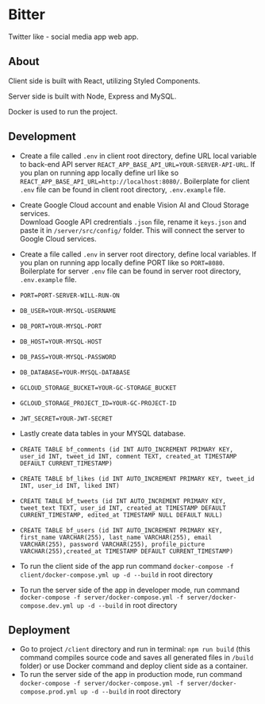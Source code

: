 # Bitter

Twitter like - social media app web app.

## About

Client side is built with React, utilizing Styled Components.<br/>

Server side is built with Node, Express and MySQL. <br/>

Docker is used to run the project.

## Development

- Create a file called `.env` in client root directory, define URL local variable to back-end API server `REACT_APP_BASE_API_URL=YOUR-SERVER-API-URL`.
If you plan on running app locally define url like so `REACT_APP_BASE_API_URL=http://localhost:8080/`.
Boilerplate for client `.env` file can be found in client root directory, `.env.example` file.

- Create Google Cloud account and enable Vision AI and Cloud Storage services.<br/>
Download Google API credrentials `.json` file, rename it `keys.json` and paste it
in `/server/src/config/` folder. This will connect the server to Google Cloud services.

- Create a file called `.env` in server root directory, define local variables. If you plan on running app locally define PORT like so `PORT=8080`.
Boilerplate for server `.env` file can be found in server root directory, `.env.example` file.

- `PORT=PORT-SERVER-WILL-RUN-ON`

- `DB_USER=YOUR-MYSQL-USERNAME`
- `DB_PORT=YOUR-MYSQL-PORT`
- `DB_HOST=YOUR-MYSQL-HOST`
- `DB_PASS=YOUR-MYSQL-PASSWORD`
- `DB_DATABASE=YOUR-MYSQL-DATABASE`

- `GCLOUD_STORAGE_BUCKET=YOUR-GC-STORAGE_BUCKET`
- `GCLOUD_STORAGE_PROJECT_ID=YOUR-GC-PROJECT-ID`

- `JWT_SECRET=YOUR-JWT-SECRET`

- Lastly create data tables in your MYSQL database.

- `CREATE TABLE bf_comments (id INT AUTO_INCREMENT PRIMARY KEY, user_id INT, tweet_id INT, comment TEXT, created_at TIMESTAMP DEFAULT CURRENT_TIMESTAMP)`<br/>

- `CREATE TABLE bf_likes (id INT AUTO_INCREMENT PRIMARY KEY, tweet_id INT, user_id INT, liked INT)`<br/>

- `CREATE TABLE bf_tweets (id INT AUTO_INCREMENT PRIMARY KEY, tweet_text TEXT, user_id INT, created_at TIMESTAMP DEFAULT CURRENT_TIMESTAMP, edited_at TIMESTAMP NULL DEFAULT NULL)`<br/>

- `CREATE TABLE bf_users (id INT AUTO_INCREMENT PRIMARY KEY, first_name VARCHAR(255), last_name VARCHAR(255), email VARCHAR(255), password VARCHAR(255), profile_picture VARCHAR(255),created_at TIMESTAMP DEFAULT CURRENT_TIMESTAMP)`

- To run the client side of the app run command `docker-compose -f client/docker-compose.yml up -d --build` in root directory
- To run the server side of the app  in developer mode, run command `docker-compose -f server/docker-compose.yml -f server/docker-compose.dev.yml up -d --build` in root directory

## Deployment

- Go to project `/client` directory and run in terminal: `npm run build` (this command compiles source code and saves all generated files in `/build` folder) or use Docker command and deploy client side as a container.
- To run the server side of the app in production mode, run command `docker-compose -f server/docker-compose.yml -f server/docker-compose.prod.yml up -d --build` in root directory




